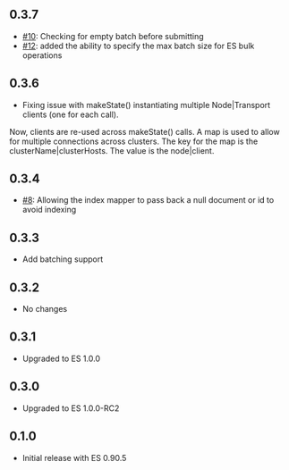 ## 0.3.7

* [#10][]: Checking for empty batch before submitting
* [#12][]: added the ability to specify the max batch size for ES bulk operations

## 0.3.6

* Fixing issue with makeState() instantiating multiple Node|Transport clients (one for each call).

Now, clients are re-used across makeState() calls. A map is used to allow for multiple
connections across clusters. The key for the map is the clusterName|clusterHosts. The value is
the node|client.

## 0.3.4

* [#8][]: Allowing the index mapper to pass back a null document or id to avoid indexing

## 0.3.3

* Add batching support

## 0.3.2

* No changes

## 0.3.1

* Upgraded to ES 1.0.0

## 0.3.0

* Upgraded to ES 1.0.0-RC2

## 0.1.0

* Initial release with ES 0.90.5

[#8]: https://github.com/hmsonline/trident-elasticsearch/pulls/8
[#10]: https://github.com/hmsonline/trident-elasticsearch/pulls/10
[#12]: https://github.com/hmsonline/trident-elasticsearch/pulls/12
